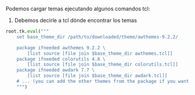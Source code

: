 Podemos cargar temas ejecutando algunos comandos tcl: 

1. Debemos decirle a tcl dónde encontrar los temas

```py
root.tk.eval("""
    set base_theme_dir /path/to/downloaded/theme/awthemes-9.2.2/

    package ifneeded awthemes 9.2.2 \
        [list source [file join $base_theme_dir awthemes.tcl]]
    package ifneeded colorutils 4.8 \
        [list source [file join $base_theme_dir colorutils.tcl]]
    package ifneeded awdark 7.7 \
        [list source [file join $base_theme_dir awdark.tcl]]
    # ... (you can add the other themes from the package if you want
    """)
```